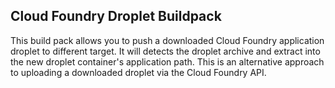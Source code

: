 ## Cloud Foundry Droplet Buildpack

This build pack allows you to push a downloaded Cloud Foundry application droplet to different target. It will detects the droplet archive and extract into the new droplet container's application path. This is an alternative approach to uploading a downloaded droplet via the Cloud Foundry API.
